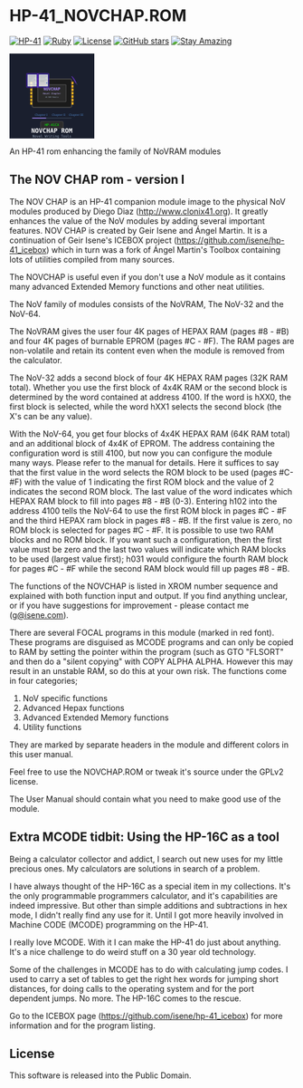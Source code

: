 # HP-41_NOVCHAP.ROM

[![HP-41](https://img.shields.io/badge/HP--41-Calculator-orange)](https://en.wikipedia.org/wiki/HP-41C)
[![Ruby](https://img.shields.io/badge/Ruby-CC342D?style=flat&logo=ruby&logoColor=white)](https://www.ruby-lang.org/)
[![License](https://img.shields.io/badge/License-Public%20Domain-brightgreen.svg)](https://unlicense.org/)
[![GitHub stars](https://img.shields.io/github/stars/isene/HP-41_NOVCHAP.ROM.svg)](https://github.com/isene/HP-41_NOVCHAP.ROM/stargazers)
[![Stay Amazing](https://img.shields.io/badge/Stay-Amazing-blue.svg)](https://isene.org)

<img src="img/novchap_rom_logo.svg" align="left" width="150" height="150" alt="NOVCHAP ROM Logo">
<br clear="left"/>

An HP-41 rom enhancing the family of NoVRAM modules

## The NOV CHAP rom - version I
The NOV CHAP is an HP-41 companion module image to the physical NoV modules produced by Diego Diaz (http://www.clonix41.org). It greatly enhances the value of the NoV modules by adding several important features. NOV CHAP is created by Geir Isene and Ángel Martin. It is a continuation of Geir Isene's ICEBOX project (https://github.com/isene/hp-41_icebox) which in turn was a fork of Ángel Martin's Toolbox containing lots of utilities compiled from many sources.

The NOVCHAP is useful even if you don't use a NoV module as it contains many advanced Extended Memory functions and other neat utilities.

The NoV family of modules consists of the NoVRAM, The NoV-32 and the NoV-64.

The NoVRAM gives the user four 4K pages of HEPAX RAM (pages #8 - #B) and four 4K pages of burnable EPROM (pages #C - #F). The RAM pages are non-volatile and retain its content even when the module is removed from the calculator.

The NoV-32 adds a second block of four 4K HEPAX RAM pages (32K RAM total).  Whether you use the first block of 4x4K RAM or the second block is determined by the word contained at address 4100. If the word is hXX0, the first block is selected, while the word hXX1 selects the second block (the X's can be any value).

With the NoV-64, you get four blocks of 4x4K HEPAX RAM (64K RAM total) and an additional block of 4x4K of EPROM. The address containing the configuration word is still 4100, but now you can configure the module many ways. Please refer to the manual for details. Here it suffices to say that the first value in the word selects the ROM block to be used (pages #C- #F) with the value of 1 indicating the first ROM block and the value of 2 indicates the second ROM block. The last value of the word indicates which HEPAX RAM block to fill into pages #8 - #B (0-3). Entering h102 into the address 4100 tells the NoV-64 to use the first ROM block in pages #C - #F and the third HEPAX ram block in pages #8 - #B. If the first value is zero, no ROM block is selected for pages #C - #F. It is possible to use two RAM blocks and no ROM block. If you want such a configuration, then the first value must be zero and the last two values will indicate which RAM blocks to be used (largest value first); h031 would configure the fourth RAM block for pages #C - #F while the second RAM block would fill up pages #8 - #B.

The functions of the NOVCHAP is listed in XROM number sequence and explained with both function input and output. If you find anything unclear, or if you have suggestions for improvement - please contact me (g@isene.com).

There are several FOCAL programs in this module (marked in red font).  These programs are disguised as MCODE programs and can only be copied to RAM by setting the pointer within the program (such as GTO "FLSORT" and then do a "silent copying" with COPY ALPHA ALPHA. However this may result in an unstable RAM, so do this at your own risk. The functions come in four categories;

1. NoV specific functions
2. Advanced Hepax functions
3. Advanced Extended Memory functions
4. Utility functions

They are marked by separate headers in the module and different colors in this user manual.

Feel free to use the NOVCHAP.ROM or tweak it's source under the GPLv2 license.

The User Manual should contain what you need to make good use of the module.

## Extra MCODE tidbit: Using the HP-16C as a tool
Being a calculator collector and addict, I search out new uses for my little precious ones. My calculators are solutions in search of a problem.

I have always thought of the HP-16C as a special item in my collections. It's the only programmable programmers calculator, and it's capabilities are indeed impressive.  But other than simple additions and subtractions in hex mode, I didn't really find any use for it. Until I got more heavily involved in Machine CODE (MCODE) programming on the HP-41.

I really love MCODE. With it I can make the HP-41 do just about anything. It's a nice challenge to do weird stuff on a 30 year old technology.

Some of the challenges in MCODE has to do with calculating jump codes. I used to carry a set of tables to get the right hex words for jumping short distances, for doing calls to the operating system and for the port dependent jumps. No more. The HP-16C comes to the rescue.

Go to the ICEBOX page (https://github.com/isene/hp-41_icebox) for more information and for the program listing.

## License
This software is released into the Public Domain.

